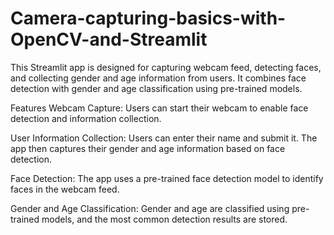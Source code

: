 # Camera-capturing-basics-with-OpenCV-and-Streamlit

This Streamlit app is designed for capturing webcam feed, detecting faces, and collecting gender and age information from users. It combines face detection with gender and age classification using pre-trained models.

Features
Webcam Capture: Users can start their webcam to enable face detection and information collection.

User Information Collection: Users can enter their name and submit it. The app then captures their gender and age information based on face detection.

Face Detection: The app uses a pre-trained face detection model to identify faces in the webcam feed.

Gender and Age Classification: Gender and age are classified using pre-trained models, and the most common detection results are stored.
